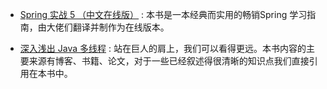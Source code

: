 
- <a href="https://potoyang.gitbook.io/spring-in-action-v5/" target="_blank">Spring 实战 5 （中文在线版）</a>
: 本书是一本经典而实用的畅销Spring 学习指南，由大佬们翻译并制作为在线版本。

- <a href="http://concurrent.redspider.group/RedSpider.html" target="_blank">深入浅出 Java 多线程</a>
: 站在巨人的肩上，我们可以看得更远。本书内容的主要来源有博客、书籍、论文，对于一些已经叙述得很清晰的知识点我们直接引用在本书中。


